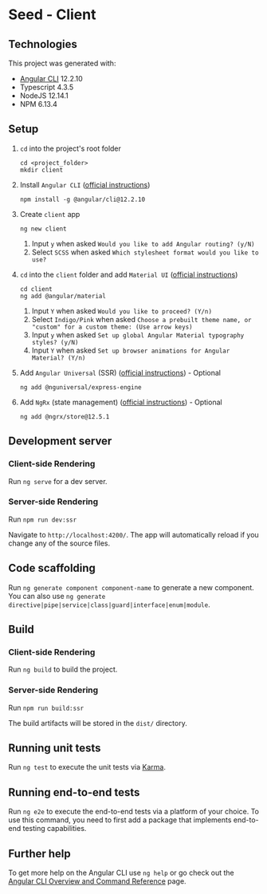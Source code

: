 # Seed - Client

## Technologies

This project was generated with:
- [Angular CLI](https://github.com/angular/angular-cli) 12.2.10
- Typescript 4.3.5
- NodeJS 12.14.1
- NPM 6.13.4

## Setup
1. `cd` into the project's root folder
   ```
   cd <project_folder>
   mkdir client
   ```

2. Install `Angular CLI` ([official instructions](https://angular.io/guide/setup-local))
   ```
   npm install -g @angular/cli@12.2.10
   ```

3. Create `client` app
   ```
   ng new client
   ```

   1. Input `y` when asked `Would you like to add Angular routing? (y/N)`
   2. Select `SCSS` when asked `Which stylesheet format would you like to use?`

4. `cd` into the `client` folder and add `Material UI` ([official instructions](https://material.angular.io/guide/getting-started))
   ```
   cd client
   ng add @angular/material
   ```

   1. Input `Y` when asked `Would you like to proceed? (Y/n)`
   2. Select `Indigo/Pink` when asked `Choose a prebuilt theme name, or "custom" for a custom theme: (Use arrow keys)`
   3. Input `y` when asked `Set up global Angular Material typography styles? (y/N)`
   4. Input `Y` when asked `Set up browser animations for Angular Material? (Y/n)`

5. Add `Angular Universal` (SSR) ([official instructions](https://angular.io/guide/universal)) - Optional
   ```
   ng add @nguniversal/express-engine
   ```

6. Add `NgRx` (state management) ([official instructions](https://ngrx.io/guide/store/install)) - Optional
   ```
   ng add @ngrx/store@12.5.1
   ```

## Development server
### Client-side Rendering
Run `ng serve` for a dev server.

### Server-side Rendering
Run `npm run dev:ssr`

Navigate to `http://localhost:4200/`. The app will automatically reload if you change any of the source files.

## Code scaffolding

Run `ng generate component component-name` to generate a new component. You can also use `ng generate directive|pipe|service|class|guard|interface|enum|module`.

## Build
### Client-side Rendering
Run `ng build` to build the project.

### Server-side Rendering
Run `npm run build:ssr`

The build artifacts will be stored in the `dist/` directory.

## Running unit tests

Run `ng test` to execute the unit tests via [Karma](https://karma-runner.github.io).

## Running end-to-end tests

Run `ng e2e` to execute the end-to-end tests via a platform of your choice. To use this command, you need to first add a package that implements end-to-end testing capabilities.

## Further help

To get more help on the Angular CLI use `ng help` or go check out the [Angular CLI Overview and Command Reference](https://angular.io/cli) page.

